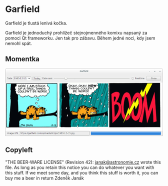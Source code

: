 # Garfield

Garfield je tlustá lenivá kočka.

Garfield je jednoduchý prohlížeč stejnojmenného komixu napsaný za pomoci Qt frameworku. Jen tak pro zábavu. Během jedné noci, kdy jsem nemohl spát.

## Momentka

![Garfield](Garfield.png)

## Copyleft

"THE BEER-WARE LICENSE" (Revision 42):
<janak@astronomie.cz> wrote this file. As long as you retain this notice
you can do whatever you want with this stuff. If we meet some day, and you
think this stuff is worth it, you can buy me a beer in return Zdeněk Janák

